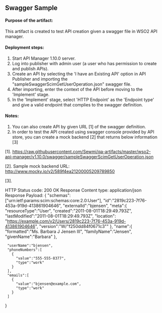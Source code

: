 
## Swagger Sample
#### Purpose of the artifact:
This artifact is created to test API creation given a swagger file in WSO2 API manager.
#### Deployment steps:
1. Start API Manager 1.10.0 server.
2. Log into publisher with admin user (a user who has permission to create and publish APIs).
3. Create an API by selecting the 'I have an Existing API' option in API Publisher and importing the "sampleSwaggerScimGetUserOperation.json" swagger file.
4. After importing, enter the context of the API before moving to the 'Implement' stage.
5. In the 'Implement' stage, select 'HTTP Endpoint' as the 'Endpoint type' and give a valid endpoint that complies to the swagger definition.
#### Notes:
1. You can also create API by given URL [1] of the swagger definition.
2. In order to test the API created using swagger console provided by API store, you can create a mock backend [2] that returns below information [3]

[1]. https://raw.githubusercontent.com/Sewmi/qa-artifacts/master/wso2-api-manager/v1.10.0/swagger/sampleSwaggerScimGetUserOperation.json

[2]. Sample mock backend URL: http://www.mocky.io/v2/589f4ea21200005209789850

[3].

HTTP Status code: 200 OK
Response Content type: application/json
Response Payload:
    {
     "schemas":["urn:ietf:params:scim:schemas:core:2.0:User"],
     "id":"2819c223-7f76-453a-919d-413861904646",
     "externalId":"bjensen",
     "meta":{
       "resourceType":"User",
       "created":"2011-08-01T18:29:49.793Z",
       "lastModified":"2011-08-01T18:29:49.793Z",
       "location":
   "https://example.com/v2/Users/2819c223-7f76-453a-919d-413861904646",
       "version":"W\/\"f250dd84f0671c3\""
     },
     "name":{
       "formatted":"Ms. Barbara J Jensen III",
       "familyName":"Jensen",
       "givenName":"Barbara"
     },

     "userName":"bjensen",
     "phoneNumbers":[
       {
         "value":"555-555-8377",
         "type":"work"
       }
     ],
     "emails":[
       {
         "value":"bjensen@example.com",
         "type":"work"
       }
     ]
   }
